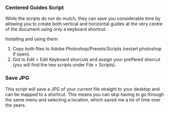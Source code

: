 <h3>Centered Guides Script</h3>

While the scripts do not do mutch, they can save you considerable time by allowing you to create both vertical and horizontal guides at the very centre of the document using only a keyboard shortcut.

Installing and using them:

1. Copy both files to Adobe Photoshop/Presets/Scripts (restart photoshop if open).
2. Got to Edit > Edit Keyboard shorcuts and assign your preffered shorcut (you will find the two scripts under File > Scripts).


<h3>Save JPG</h3>

This script will save a JPG of your current file straight to your desktop and can be mapped to a shortcut. This means you can skip having to go through the same menu and selecting a location, which saved me a lot of time over the years.

